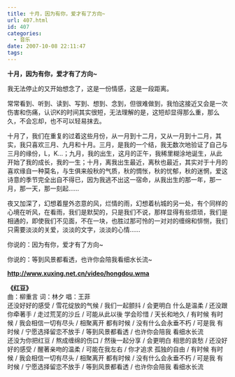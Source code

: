 ```yaml
---
title: 十月，因为有你，爱才有了方向~
url: 407.html
id: 407
categories:
  - 音乐
date: 2007-10-08 22:11:47
tags:
---
```


**十月，因为有你，爱才有了方向~**

  
我无法停止的又开始想念了，这是一份情感，这是一段距离。  
  
常常看到、听到、读到、写到、想到、念到，但很难做到，我怕这接近又会是一次伤害和伤痛，认识K的时间其实很短，无法理解的是，这短却显得那么重，那么久，不会忘却，也不可以轻易抹去。  
  
十月了，我们在重复的过着这些月份，从一月到十二月，又从一月到十二月，其实，我只喜欢三月、九月和十月。三月，是我的一个结，我无数次地验证了自己与三月的缘份，L，K…；九月，我的出生，这月的正午，我稀里糊涂地诞生，从此开始了我的成长，我的一生；十月，离我出生最近，离秋也最近，其实对于十月的喜欢缘自一种莫名，与生俱来般秋的气质，秋的惆怅，秋的忧郁，秋的迷惘，爱这诗意的季节完全出自不得已，因为我逃不出这一宿命，从我出生的那一年，那一月，那一天，那一刻起……  
  
夜又加深了，幻想着屋外恣意的风，烂情的雨，幻想着杭城的另一处，有个同样的心境在听风，在看雨，我们是默契的，只是我们不说，那样显得有些烦琐，我们是相通的，即使我们不见面，不在一块，也胜过那可怜的一对对的缠绵和悱恻，我们只需要淡淡的关爱，淡淡的文字，淡淡的心情……  
  
你说的：因为有你，爱才有了方向~  
  
你说的：等到风景都看透，也许你会陪我看细水长流~  
  
  
**http://www.xuxing.net.cn/video/hongdou.wma**  
  
**《红豆》**  
曲：柳重言 词：林夕 唱：王菲  
还没好好的感受 / 雪花绽放的气候 / 我们一起颤抖 / 会更明白 什么是温柔 / 还没跟你牵著手 / 走过荒芜的沙丘 / 可能从此以後 学会珍惜 / 天长和地久 / 有时候 有时候 / 我会相信一切有尽头 / 相聚离开 都有时候 / 没有什么会永垂不朽 / 可是我 有时候 / 宁愿选择留恋不放手 / 等到风景都看透 / 也许你会陪我 看细水长流  
还没为你把红豆 / 熬成缠绵的伤口 / 然後一起分享 / 会更明白 相思的哀愁 / 还没好好的感受 / 醒著亲吻的温柔 / 可能在我左右 / 你才追求 孤独的自由 / 有时候 有时候 / 我会相信一切有尽头 / 相聚离开 都有时候 / 没有什么会永垂不朽 / 可是我 有时候 / 宁愿选择留恋不放手 / 等到风景都看透 / 也许你会陪我 看细水长流